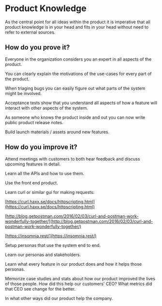 # Product Knowledge

As the central point for all ideas within the product it is imperative that all product knowledge is in your head and fits in your head without need to refer to external sources.  

## How do you prove it?

Everyone in the organization considers you an expert in all aspects of the product.

You can clearly explain the motivations of the use-cases for every part of the product.

When triaging bugs you can easily figure out what parts of the system might be involved.

Acceptance tests show that you understand all aspects of how a feature will interact with other aspects of the system.

As someone who knows the product inside and out you can now write public product release notes.

Build launch materials / assets around new features.


## How do you improve it?

Attend meetings with customers to both hear feedback and discuss upcoming features in detail.

Learn all the APIs and how to use them.

Use the front end product.

Learn curl or similar gui for making requests: 

[https://curl.haxx.se/docs/httpscripting.html](https://curl.haxx.se/docs/httpscripting.html)

[http://blog.getpostman.com/2016/02/03/curl-and-postman-work-wonderfully-together/](http://blog.getpostman.com/2016/02/03/curl-and-postman-work-wonderfully-together/) 

[https://insomnia.rest/](https://insomnia.rest/)

Setup personas that use the system end to end.  

Learn our personas and stakeholders.

Learn what every feature in our product does and how it helps those personas.

Memorize case studies and stats about how our product improved the lives of those people.  How did this help our customers' CEO?  What metrics did that CEO see change for the better.

In what other ways did our product help the company.

